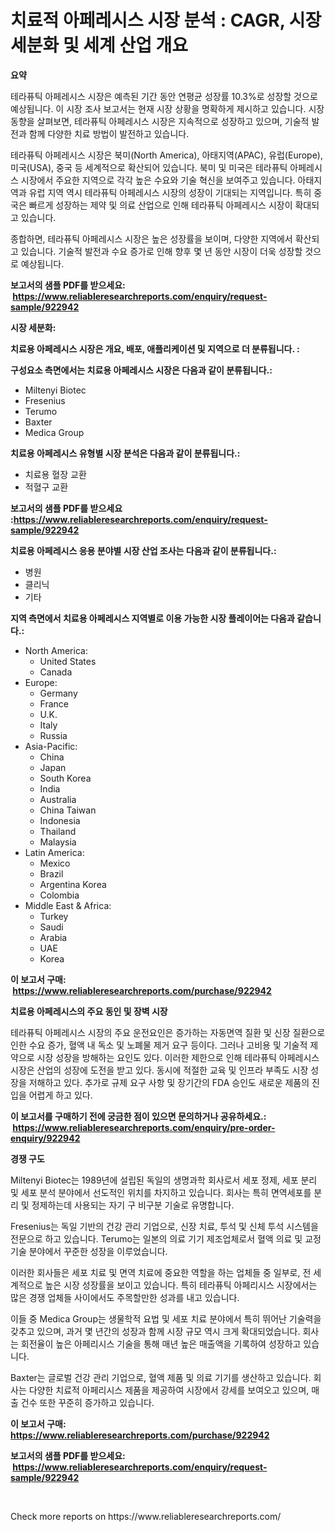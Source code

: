 <p><h1>치료적 아페레시스 시장 분석 : CAGR, 시장 세분화 및 세계 산업 개요</h1></p><p><strong>요약</strong></p>
<p><p>테라퓨틱 아페레시스 시장은 예측된 기간 동안 연평균 성장률 10.3%로 성장할 것으로 예상됩니다. 이 시장 조사 보고서는 현재 시장 상황을 명확하게 제시하고 있습니다. 시장 동향을 살펴보면, 테라퓨틱 아페레시스 시장은 지속적으로 성장하고 있으며, 기술적 발전과 함께 다양한 치료 방법이 발전하고 있습니다.</p><p>테라퓨틱 아페레시스 시장은 북미(North America), 아태지역(APAC), 유럽(Europe), 미국(USA), 중국 등 세계적으로 확산되어 있습니다. 북미 및 미국은 테라퓨틱 아페레시스 시장에서 주요한 지역으로 각각 높은 수요와 기술 혁신을 보여주고 있습니다. 아태지역과 유럽 지역 역시 테라퓨틱 아페레시스 시장의 성장이 기대되는 지역입니다. 특히 중국은 빠르게 성장하는 제약 및 의료 산업으로 인해 테라퓨틱 아페레시스 시장이 확대되고 있습니다.</p><p>종합하면, 테라퓨틱 아페레시스 시장은 높은 성장률을 보이며, 다양한 지역에서 확산되고 있습니다. 기술적 발전과 수요 증가로 인해 향후 몇 년 동안 시장이 더욱 성장할 것으로 예상됩니다.</p></p>
<p><strong>보고서의 샘플 PDF를 받으세요: &nbsp;<a href="https://www.reliableresearchreports.com/enquiry/request-sample/922942">https://www.reliableresearchreports.com/enquiry/request-sample/922942</a></strong></p>
<p><strong>시장 세분화:</strong></p>
<p><strong> 치료용 아페레시스 시장은 개요, 배포, 애플리케이션 및 지역으로 더 분류됩니다. :</strong></p>
<p><strong>구성요소 측면에서는 치료용 아페레시스 시장은 다음과 같이 분류됩니다.:</strong></p>
<p><ul><li>Miltenyi Biotec</li><li>Fresenius</li><li>Terumo</li><li>Baxter</li><li>Medica Group</li></ul></p>
<p><strong> 치료용 아페레시스 유형별 시장 분석은 다음과 같이 분류됩니다.:</strong></p>
<p><ul><li>치료용 혈장 교환</li><li>적혈구 교환</li></ul></p>
<p><strong>보고서의 샘플 PDF를 받으세요 :<a href="https://www.reliableresearchreports.com/enquiry/request-sample/922942">https://www.reliableresearchreports.com/enquiry/request-sample/922942</a></strong></p>
<p><strong> 치료용 아페레시스 응용 분야별 시장 산업 조사는 다음과 같이 분류됩니다.:</strong></p>
<p><ul><li>병원</li><li>클리닉</li><li>기타</li></ul></p>
<p><strong>지역 측면에서 치료용 아페레시스 지역별로 이용 가능한 시장 플레이어는 다음과 같습니다.:</strong></p>
<p><ul>
    <li>
        North America:
        <ul>
            <li>United States</li>
            <li>Canada</li>
        </ul>
    </li>
    <li>
        Europe:
        <ul>
            <li>Germany</li>
            <li>France</li>
            <li>U.K.</li>
            <li>Italy</li>
            <li>Russia</li>
        </ul>
    </li>
    <li>
        Asia-Pacific:
        <ul>
            <li>China</li>
            <li>Japan</li>
            <li>South Korea</li>
            <li>India</li>
            <li>Australia</li>
            <li>China Taiwan</li>
            <li>Indonesia</li>
            <li>Thailand</li>
            <li>Malaysia</li>
        </ul>
    </li>
    <li>
        Latin America:
        <ul>
            <li>Mexico</li>
            <li>Brazil</li>
            <li>Argentina Korea</li>
            <li>Colombia</li>
        </ul>
    </li>
    <li>
        Middle East & Africa:
        <ul>
            <li>Turkey</li>
            <li>Saudi</li>
            <li>Arabia</li>
            <li>UAE</li>
            <li>Korea</li>
        </ul>
    </li>
    </ul></p>
<p><strong>이 보고서 구매: &nbsp;<a href="https://www.reliableresearchreports.com/purchase/922942">https://www.reliableresearchreports.com/purchase/922942</a></strong></p>
<p><strong>치료용 아페레시스의 주요 동인 및 장벽 시장</strong></p>
<p><p>테라퓨틱 아페레시스 시장의 주요 운전요인은 증가하는 자동면역 질환 및 신장 질환으로 인한 수요 증가, 혈액 내 독소 및 노폐물 제거 요구 등이다. 그러나 고비용 및 기술적 제약으로 시장 성장을 방해하는 요인도 있다. 이러한 제한으로 인해 테라퓨틱 아페레시스 시장은 산업의 성장에 도전을 받고 있다. 동시에 적절한 교육 및 인프라 부족도 시장 성장을 저해하고 있다. 추가로 규제 요구 사항 및 장기간의 FDA 승인도 새로운 제품의 진입을 어렵게 하고 있다.</p></p>
<p><strong>이 보고서를 구매하기 전에 궁금한 점이 있으면 문의하거나 공유하세요.: &nbsp;<a href="https://www.reliableresearchreports.com/enquiry/pre-order-enquiry/922942">https://www.reliableresearchreports.com/enquiry/pre-order-enquiry/922942</a></strong></p>
<p><strong>경쟁 구도</strong></p>
<p><p>Miltenyi Biotec는 1989년에 설립된 독일의 생명과학 회사로서 세포 정제, 세포 분리 및 세포 분석 분야에서 선도적인 위치를 차지하고 있습니다. 회사는 특히 면역세포를 분리 및 정제하는데 사용되는 자기 구 비구분 기술로 유명합니다.</p><p>Fresenius는 독일 기반의 건강 관리 기업으로, 신장 치료, 투석 및 신체 투석 시스템을 전문으로 하고 있습니다. Terumo는 일본의 의료 기기 제조업체로서 혈액 의료 및 교정 기술 분야에서 꾸준한 성장을 이루었습니다.</p><p>이러한 회사들은 세포 치료 및 면역 치료에 중요한 역할을 하는 업체들 중 일부로, 전 세계적으로 높은 시장 성장률을 보이고 있습니다. 특히 테라퓨틱 아페리시스 시장에서는 많은 경쟁 업체들 사이에서도 주목할만한 성과를 내고 있습니다.</p><p>이들 중 Medica Group는 생물학적 요법 및 세포 치료 분야에서 특히 뛰어난 기술력을 갖추고 있으며, 과거 몇 년간의 성장과 함께 시장 규모 역시 크게 확대되었습니다. 회사는 회전율이 높은 아페리시스 기술을 통해 매년 높은 매출액을 기록하여 성장하고 있습니다.</p><p>Baxter는 글로벌 건강 관리 기업으로, 혈액 제품 및 의료 기기를 생산하고 있습니다. 회사는 다양한 치료적 아페리시스 제품을 제공하여 시장에서 강세를 보여오고 있으며, 매출 건수 또한 꾸준히 증가하고 있습니다.</p></p>
<p><strong>이 보고서 구매: &nbsp; <a href="https://www.reliableresearchreports.com/purchase/922942">https://www.reliableresearchreports.com/purchase/922942</a></strong></p>
<p><strong>보고서의 샘플 PDF를 받으세요: &nbsp;<a href="https://www.reliableresearchreports.com/enquiry/request-sample/922942">https://www.reliableresearchreports.com/enquiry/request-sample/922942</a></strong><strong></strong></p>
<p>&nbsp;</p>
<p>Check more reports on https://www.reliableresearchreports.com/</p>